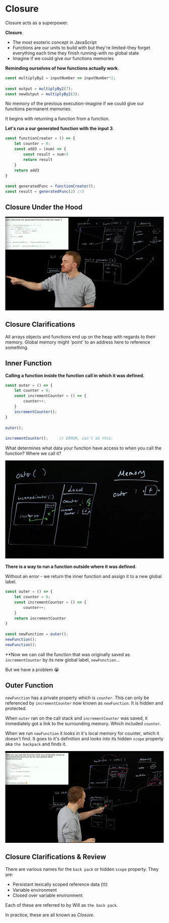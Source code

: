 # Closure

Closure acts as a superpower.

**Closure**.

* The most esoteric concept in JavaScript
* Functions are our units to build with but they're limited-they forget everything each time they finish running-with no global state
* Imagine if we could give our functions memories

**Reminding ourselves of how functions actually work**.

```js
const multiplyBy2 = inputNumber => inputNumber*2;

const output = multiplyBy2(7);
const newOutput = multiplyBy2(3);
```

No memory of the previous execution-imagine if we could give our functions permanent memories.

It begins with returning a function from a function.

**Let's run a our generated function with the input 3**.

```js
const functionCreator = () => {
    let counter = 0;
    const add3 = (num) => {
        const result = num+3
        return result
    }
    return add3
}

const generatedFunc = functionCreator();
const result = generatedFunc(2) //5
```

## Closure Under the Hood

![closure](/img/07-closure.png)

## Closure Clarifications

All arrays objects and functions end up on the heap with regards to their memory. Global memory might 'point' to an address here to reference something.

## Inner Function

**Calling a function inside the function call in which it was defined.**

```js
const outer = () => {
    let counter = 0;
    const incrementCounter = () => {
        counter++;
    }
    incrementCounter();
}

outer();

incrementCounter();     // ERROR, can't do this.
```

What determines what data your function have access to when you call the function? Where we call it?

![inner-function](/img/07-inner.png)

**There is a way to run a function outside where it was defined.**

Without an error - we return the inner function and assign it to a new global label.

```js
const outer = () => {
    let counter = 0;
    const incrementCounter = () => {
        counter++;
    }
    return incrementCounter
}

const newFunction = outer();
newFunction();
newFunction();
```

**Now we can call the function that was originally saved as `incrementCounter` by its new global label, `newFunction`...

But we have a problem 😭

## Outer Function

`newFunction` has a private property  which is `counter`. This can only be referenced by `incrementCounter` now known as `newFunction`. It is hidden and protected.

When `outer` ran on the call stack and `incrementCounter` was saved, it immediately got a link to the surrounding memory. Which included `counter`.

When we run `newFunction` it looks in it's local memory for counter, which it doesn't find. It goes to it's definition and looks into its hidden `scope` property aka `the backpack` and finds it.

![closure-2](/img/07-closure-outer.png)

## Closure Clarifications & Review

There are various names for the `back pack` or hidden `scope` property. They are:

* Persistant lexically scoped reference data (🤓)
* Variable environment
* Closed over variable environment

Each of these are referred to by Will as `the back pack`.

In practice, these are all known as _*Closure*_.
